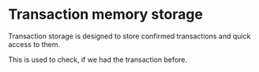 # Transaction memory storage

Transaction storage is designed to store confirmed transactions and quick access to them.

This is used to check, if we had the transaction before.
